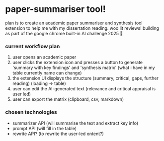 # paper-summariser tool!

plan is to create an academic paper summariser and synthesis tool extension to help me with my dissertation reading. woo lit reviews! building as part of the &#103;&#111;&#111;&#103;&#108;&#101; &#99;&#104;&#114;&#111;&#109;&#101; &#98;&#117;&#105;&#108;&#116;-&#105;&#110; &#65;&#73; &#99;&#104;&#97;&#108;&#108;&#101;&#110;&#103;&#101; &#50;&#48;&#50;&#53; 🥸 

### current workflow plan
1. user opens an academic paper
2. user clicks the extension icon and presses a button to generate 'summary with key findings' and 'synthesis matrix' (what i have in my table currently name can change)
3. the extension UI displays the structure (summary, critical, gaps, further reading) (loading -> table)
4. user can edit the AI-generated text (relevance and critical appraisal is user led)
5. user can export the matrix (clipboard, csv, markdown)

### chosen technologies
- summarizer API (will summarise the text and extract key info)
- prompt API (will fill in the table)
- rewrite API? (to rewrite the user-led ontent?)
